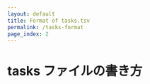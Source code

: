 ```yaml
---
layout: default
title: Format of tasks.tsv
permalink: /tasks-format
page_index: 2
---
```


# tasks ファイルの書き方
